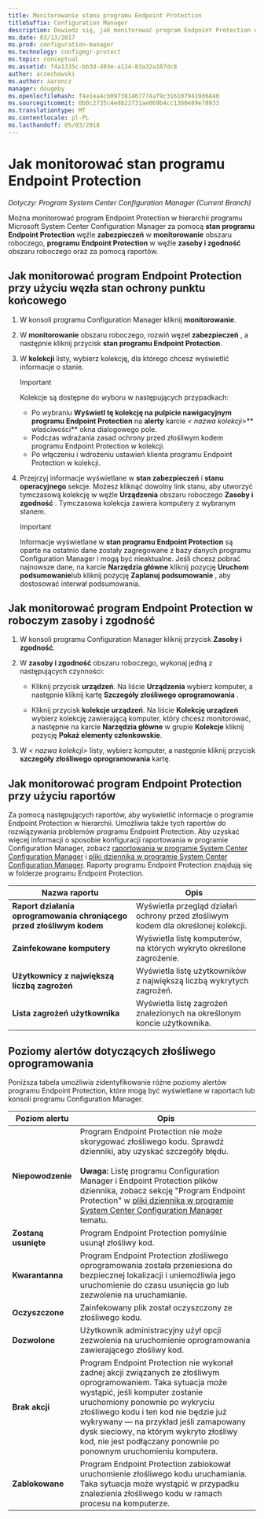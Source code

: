 ```yaml
---
title: Monitorowanie stanu programu Endpoint Protection
titleSuffix: Configuration Manager
description: Dowiedz się, jak monitorować program Endpoint Protection w hierarchii programu System Center Configuration Manager.
ms.date: 03/13/2017
ms.prod: configuration-manager
ms.technology: configmgr-protect
ms.topic: conceptual
ms.assetid: f4a1335c-bb3d-493e-a124-83a32a107dc8
author: aczechowski
ms.author: aaroncz
manager: dougeby
ms.openlocfilehash: f4e1ea4cb097381467774af9c3161079419d6840
ms.sourcegitcommit: 0b0c2735c4ed822731ae069b4cc1380e89e78933
ms.translationtype: MT
ms.contentlocale: pl-PL
ms.lasthandoff: 05/03/2018
---
```

# <a name="how-to-monitor-endpoint-protection-status"></a>Jak monitorować stan programu Endpoint Protection

*Dotyczy: Program System Center Configuration Manager (Current Branch)*

Można monitorować program Endpoint Protection w hierarchii programu Microsoft System Center Configuration Manager za pomocą **stan programu Endpoint Protection** węźle **zabezpieczeń** w **monitorowanie** obszaru roboczego, **programu Endpoint Protection** w węźle **zasoby i zgodność** obszaru roboczego oraz za pomocą raportów.  

##  <a name="BKMK_1"></a> Jak monitorować program Endpoint Protection przy użyciu węzła stan ochrony punktu końcowego  

1.  W konsoli programu Configuration Manager kliknij **monitorowanie**.  

2.  W **monitorowanie** obszaru roboczego, rozwiń węzeł **zabezpieczeń** , a następnie kliknij przycisk **stan programu Endpoint Protection**.  

3.  W **kolekcji** listy, wybierz kolekcję, dla którego chcesz wyświetlić informacje o stanie.  

    > [!IMPORTANT]  
    >  Kolekcje są dostępne do wyboru w następujących przypadkach:  
    >   
    >  -   Po wybraniu **Wyświetl tę kolekcję na pulpicie nawigacyjnym programu Endpoint Protection** na **alerty** karcie *< nazwa kolekcji\>*** właściwości** okna dialogowego pole.  
    > -   Podczas wdrażania zasad ochrony przed złośliwym kodem programu Endpoint Protection w kolekcji.  
    > -   Po włączeniu i wdrożeniu ustawień klienta programu Endpoint Protection w kolekcji.  

4.  Przejrzyj informacje wyświetlane w **stan zabezpieczeń** i **stanu operacyjnego** sekcje. Możesz kliknąć dowolny link stanu, aby utworzyć tymczasową kolekcję w węźle **Urządzenia** obszaru roboczego **Zasoby i zgodność** . Tymczasowa kolekcja zawiera komputery z wybranym stanem.  

    > [!IMPORTANT]  
    >  Informacje wyświetlane w **stan programu Endpoint Protection** są oparte na ostatnio dane zostały zagregowane z bazy danych programu Configuration Manager i mogą być nieaktualne. Jeśli chcesz pobrać najnowsze dane, na karcie **Narzędzia główne** kliknij pozycję **Uruchom podsumowanie**lub kliknij pozycję **Zaplanuj podsumowanie** , aby dostosować interwał podsumowania.  

##  <a name="BKMK_2"></a> Jak monitorować program Endpoint Protection w roboczym zasoby i zgodność  

1.  W konsoli programu Configuration Manager kliknij przycisk **Zasoby i zgodność**.  

2.  W **zasoby i zgodność** obszaru roboczego, wykonaj jedną z następujących czynności:  

    -   Kliknij przycisk **urządzeń**. Na liście **Urządzenia** wybierz komputer, a następnie kliknij kartę **Szczegóły złośliwego oprogramowania** .  

    -   Kliknij przycisk **kolekcje urządzeń**. Na liście **Kolekcję urządzeń** wybierz kolekcję zawierającą komputer, który chcesz monitorować, a następnie na karcie **Narzędzia główne** w grupie **Kolekcje** kliknij pozycję **Pokaż elementy członkowskie**.  

3.  W *< nazwa kolekcji\>*  listy, wybierz komputer, a następnie kliknij przycisk **szczegóły złośliwego oprogramowania** kartę.  

##  <a name="BKMK_3"></a> Jak monitorować program Endpoint Protection przy użyciu raportów  
 Za pomocą następujących raportów, aby wyświetlić informacje o programie Endpoint Protection w hierarchii. Umożliwia także tych raportów do rozwiązywania problemów programu Endpoint Protection. Aby uzyskać więcej informacji o sposobie konfiguracji raportowania w programie Configuration Manager, zobacz [raportowania w programie System Center Configuration Manager](../../core/servers/manage/reporting.md) i [pliki dziennika w programie System Center Configuration Manager](../../core/plan-design/hierarchy/log-files.md). Raporty programu Endpoint Protection znajdują się w folderze programu Endpoint Protection.  

|Nazwa raportu|Opis|  
|-----------------|-----------------|  
|**Raport działania oprogramowania chroniącego przed złośliwym kodem**|Wyświetla przegląd działań ochrony przed złośliwym kodem dla określonej kolekcji.|  
|**Zainfekowane komputery**|Wyświetla listę komputerów, na których wykryto określone zagrożenie.|  
|**Użytkownicy z największą liczbą zagrożeń**|Wyświetla listę użytkowników z największą liczbą wykrytych zagrożeń.|  
|**Lista zagrożeń użytkownika**|Wyświetla listę zagrożeń znalezionych na określonym koncie użytkownika.|  

## <a name="malware-alert-levels"></a>Poziomy alertów dotyczących złośliwego oprogramowania  
 Poniższa tabela umożliwia zidentyfikowanie różne poziomy alertów programu Endpoint Protection, które mogą być wyświetlane w raportach lub konsoli programu Configuration Manager.  

|Poziom alertu|Opis|  
|-----------------|-----------------|  
|**Niepowodzenie**|Program Endpoint Protection nie może skorygować złośliwego kodu. Sprawdź dzienniki, aby uzyskać szczegóły błędu.<br /><br /> **Uwaga:** Listę programu Configuration Manager i Endpoint Protection plików dziennika, zobacz sekcję "Program Endpoint Protection" w [pliki dziennika w programie System Center Configuration Manager](../../core/plan-design/hierarchy/log-files.md) tematu.|  
|**Zostaną usunięte**|Program Endpoint Protection pomyślnie usunął złośliwy kod.|  
|**Kwarantanna**|Program Endpoint Protection złośliwego oprogramowania została przeniesiona do bezpiecznej lokalizacji i uniemożliwia jego uruchomienie do czasu usunięcia go lub zezwolenie na uruchamianie.|  
|**Oczyszczone**|Zainfekowany plik został oczyszczony ze złośliwego kodu.|  
|**Dozwolone**|Użytkownik administracyjny użył opcji zezwolenia na uruchomienie oprogramowania zawierającego złośliwy kod.|  
|**Brak akcji**|Program Endpoint Protection nie wykonał żadnej akcji związanych ze złośliwym oprogramowaniem. Taka sytuacja może wystąpić, jeśli komputer zostanie uruchomiony ponownie po wykryciu złośliwego kodu i ten kod nie będzie już wykrywany — na przykład jeśli zamapowany dysk sieciowy, na którym wykryto złośliwy kod, nie jest podłączany ponownie po ponownym uruchomieniu komputera.|  
|**Zablokowane**|Program Endpoint Protection zablokował uruchomienie złośliwego kodu uruchamiania. Taka sytuacja może wystąpić w przypadku znalezienia złośliwego kodu w ramach procesu na komputerze.|
